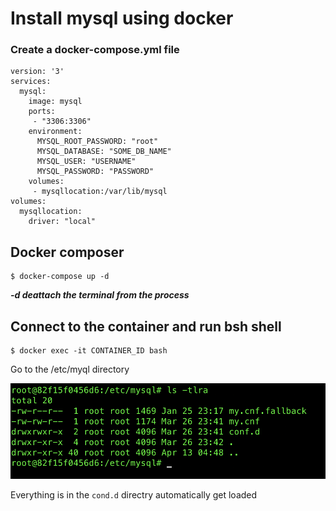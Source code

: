 # Install mysql using docker 

### Create a docker-compose.yml file 
```
version: '3'
services:
  mysql:
    image: mysql
    ports:
     - "3306:3306"
    environment:
      MYSQL_ROOT_PASSWORD: "root"
      MYSQL_DATABASE: "SOME_DB_NAME"
      MYSQL_USER: "USERNAME"
      MYSQL_PASSWORD: "PASSWORD"
    volumes:
     - mysqllocation:/var/lib/mysql
volumes:
  mysqllocation:
    driver: "local"
```

## Docker composer 

```
$ docker-compose up -d 
```
***-d deattach the terminal from the process***


## Connect to the container and run bsh shell

```
$ docker exec -it CONTAINER_ID bash 
```

Go to the /etc/myql directory 

![etc-mysql](img/etc-mysql.png)

Everything is in the `cond.d` directry automatically get loaded 



